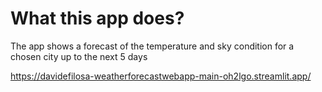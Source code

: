 # What this app does?

The app shows a forecast of the temperature and sky condition for a chosen city up to the next 5 days

https://davidefilosa-weatherforecastwebapp-main-oh2lgo.streamlit.app/
